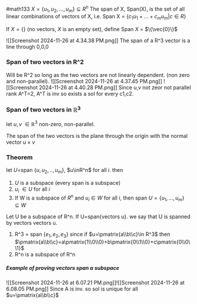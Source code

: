#math133 
$X=\{u_1,u_2,...,u_m\}\subseteq R^n$
The span of X, Span(X), is the set of all linear combinations of vectors of X, i.e.
Span X = $\{c_1u_1+...+c_mu_m|c\in R\}$ 

If $X=\{\}$ (no vectors, $X$ is an empty set), define
Span $X$ = $\{\vec{0}\}$


![[Screenshot 2024-11-26 at 4.34.38 PM.png]]
The span of a R^3 vector is a line through 0,0,0

### Span of two vectors in R^2
Will be R^2 so long as the two vectors are not linearly dependent. (non zero and non-parallel).
![[Screenshot 2024-11-26 at 4.37.45 PM.png]]
![[Screenshot 2024-11-26 at 4.40.28 PM.png]]
Since u,v not zeor not parallel rank A^T=2, A^T is inv so exists a sol for every c1,c2.

### Span of two vectors in $\mathbb{R}^3$
let $u,v$ $\in \mathbb{R}^3$ non-zero, non-parallel. 

The span of the two vectors is the plane through the origin with the normal vector $u\times v$

### Theorem
let $U$=span $\{u,u_2,..,u_m\}$, $u\inR^n$ for all $i$. then
1. $U$ is a subspace (every span is a subspace)
2. $u_i$ $\in U$ for all $i$
3. If W is a subspace of $R^n$ and $u_i\in W$ for all i, then span $U=\{u_1,...,u_m\}\subseteq W$


Let U be a subspace of R^n. If U=span{vectors u}. we say that U is spanned by vectors vectors u. 
1. R^3 = span $\{e_1,e_2,e_3\}$ since if $u=\pmatrix{a\\b\\c}\in R^3$ then $\pmatrix{a\\b\\c}=a\pmatrix{1\\0\\0}+b\pmatrix{0\\1\\0}+c\pmatrix{0\\0\\1}$
2. R^n is a subspace of R^n
##### Example of proving vectors span a subspace
![[Screenshot 2024-11-26 at 6.07.21 PM.png]]![[Screenshot 2024-11-26 at 6.08.05 PM.png]]
Since A is inv. so sol is unique for all $u=\pmatrix{a\\b\\c}$

